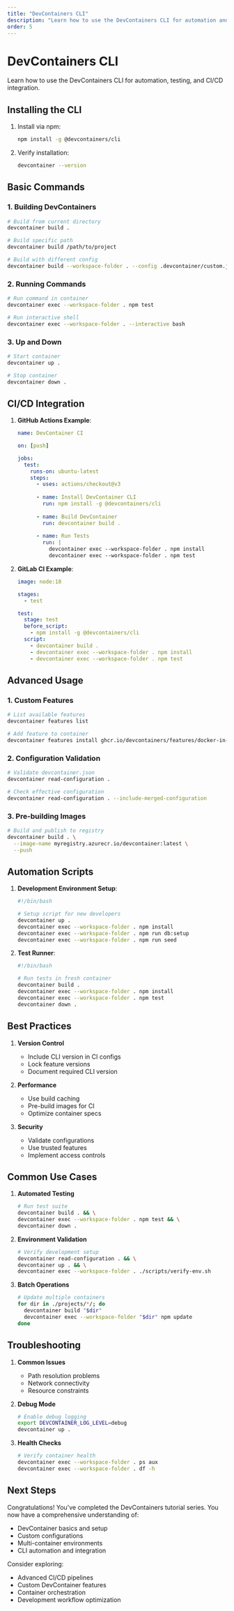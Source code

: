 ```yaml
---
title: "DevContainers CLI"
description: "Learn how to use the DevContainers CLI for automation and CI/CD"
order: 5
---
```


# DevContainers CLI

Learn how to use the DevContainers CLI for automation, testing, and CI/CD integration.

## Installing the CLI

1. Install via npm:
   ```bash
   npm install -g @devcontainers/cli
   ```

2. Verify installation:
   ```bash
   devcontainer --version
   ```

## Basic Commands

### 1. Building DevContainers

```bash
# Build from current directory
devcontainer build .

# Build specific path
devcontainer build /path/to/project

# Build with different config
devcontainer build --workspace-folder . --config .devcontainer/custom.json
```

### 2. Running Commands

```bash
# Run command in container
devcontainer exec --workspace-folder . npm test

# Run interactive shell
devcontainer exec --workspace-folder . --interactive bash
```

### 3. Up and Down

```bash
# Start container
devcontainer up .

# Stop container
devcontainer down .
```

## CI/CD Integration

1. **GitHub Actions Example**:
   ```yaml
   name: DevContainer CI

   on: [push]

   jobs:
     test:
       runs-on: ubuntu-latest
       steps:
         - uses: actions/checkout@v3
         
         - name: Install DevContainer CLI
           run: npm install -g @devcontainers/cli
           
         - name: Build DevContainer
           run: devcontainer build .
           
         - name: Run Tests
           run: |
             devcontainer exec --workspace-folder . npm install
             devcontainer exec --workspace-folder . npm test
   ```

2. **GitLab CI Example**:
   ```yaml
   image: node:18

   stages:
     - test

   test:
     stage: test
     before_script:
       - npm install -g @devcontainers/cli
     script:
       - devcontainer build .
       - devcontainer exec --workspace-folder . npm install
       - devcontainer exec --workspace-folder . npm test
   ```

## Advanced Usage

### 1. Custom Features

```bash
# List available features
devcontainer features list

# Add feature to container
devcontainer features install ghcr.io/devcontainers/features/docker-in-docker
```

### 2. Configuration Validation

```bash
# Validate devcontainer.json
devcontainer read-configuration .

# Check effective configuration
devcontainer read-configuration . --include-merged-configuration
```

### 3. Pre-building Images

```bash
# Build and publish to registry
devcontainer build . \
  --image-name myregistry.azurecr.io/devcontainer:latest \
  --push
```

## Automation Scripts

1. **Development Environment Setup**:
   ```bash
   #!/bin/bash
   
   # Setup script for new developers
   devcontainer up .
   devcontainer exec --workspace-folder . npm install
   devcontainer exec --workspace-folder . npm run db:setup
   devcontainer exec --workspace-folder . npm run seed
   ```

2. **Test Runner**:
   ```bash
   #!/bin/bash
   
   # Run tests in fresh container
   devcontainer build .
   devcontainer exec --workspace-folder . npm install
   devcontainer exec --workspace-folder . npm test
   devcontainer down .
   ```

## Best Practices

1. **Version Control**
   - Include CLI version in CI configs
   - Lock feature versions
   - Document required CLI version

2. **Performance**
   - Use build caching
   - Pre-build images for CI
   - Optimize container specs

3. **Security**
   - Validate configurations
   - Use trusted features
   - Implement access controls

## Common Use Cases

1. **Automated Testing**
   ```bash
   # Run test suite
   devcontainer build . && \
   devcontainer exec --workspace-folder . npm test && \
   devcontainer down .
   ```

2. **Environment Validation**
   ```bash
   # Verify development setup
   devcontainer read-configuration . && \
   devcontainer up . && \
   devcontainer exec --workspace-folder . ./scripts/verify-env.sh
   ```

3. **Batch Operations**
   ```bash
   # Update multiple containers
   for dir in ./projects/*/; do
     devcontainer build "$dir"
     devcontainer exec --workspace-folder "$dir" npm update
   done
   ```

## Troubleshooting

1. **Common Issues**
   - Path resolution problems
   - Network connectivity
   - Resource constraints

2. **Debug Mode**
   ```bash
   # Enable debug logging
   export DEVCONTAINER_LOG_LEVEL=debug
   devcontainer up .
   ```

3. **Health Checks**
   ```bash
   # Verify container health
   devcontainer exec --workspace-folder . ps aux
   devcontainer exec --workspace-folder . df -h
   ```

## Next Steps

Congratulations! You've completed the DevContainers tutorial series. You now have a comprehensive understanding of:
- DevContainer basics and setup
- Custom configurations
- Multi-container environments
- CLI automation and integration

Consider exploring:
- Advanced CI/CD pipelines
- Custom DevContainer features
- Container orchestration
- Development workflow optimization